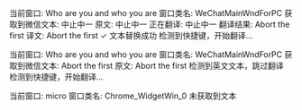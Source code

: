 
当前窗口: Who are you and who you are
窗口类名: WeChatMainWndForPC
获取到微信文本: 中止中一
原文: 中止中一
正在翻译: 中止中一
翻译结果: Abort the first
译文: Abort the first
✓ 文本替换成功
检测到快捷键，开始翻译...

当前窗口: Who are you and who you are
窗口类名: WeChatMainWndForPC
获取到微信文本: Abort the first
原文: Abort the first
检测到英文文本，跳过翻译
检测到快捷键，开始翻译...

当前窗口: micro
窗口类名: Chrome_WidgetWin_0
未获取到文本


